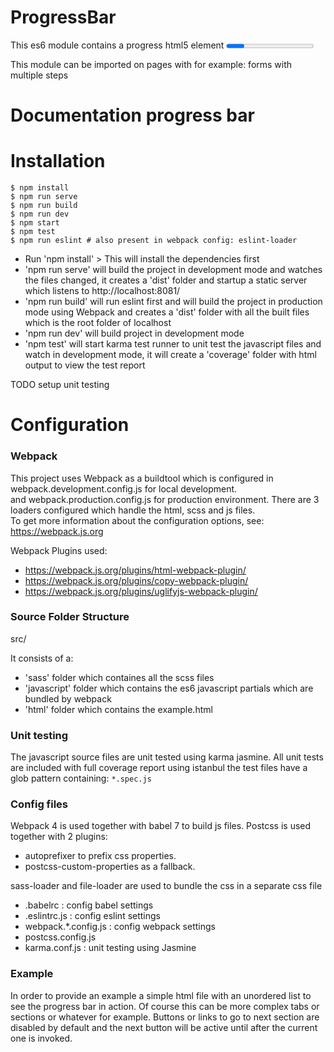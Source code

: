 # ProgressBar 
 This es6 module contains a progress html5 element <progress> which is created on the page when needed. This is written in vanillaJS,
 nodeList must be javascript nodeList(will be converted to an array).
 This module is unit tested as well as tested in most common devices/browsers on desktop and mobile including IE10/11
 
 This module can be imported on pages with for example: forms with multiple steps 

# Documentation progress bar

# Installation 

```shell
$ npm install
$ npm run serve
$ npm run build
$ npm run dev
$ npm start
$ npm test
$ npm run eslint # also present in webpack config: eslint-loader
```

<ul>
<li>Run 'npm install' > 
This will install the dependencies first </li> 
<li>'npm run serve' will build the project in development mode and watches the files changed, it creates a 'dist' folder and startup a static server
which listens to http://localhost:8081/</li>
<li>'npm run build' will run eslint first and will build the project in production mode using Webpack and creates a 'dist' folder with all the built files which is the root folder of localhost</li>

<li>'npm run dev' will build project in development mode </li>
<li>'npm test' will start karma test runner to unit test the javascript files and watch in development mode, it will create a 'coverage' folder with html output to view the test report </li>
</ul>

TODO setup unit testing

# Configuration

### Webpack
This project uses Webpack as a buildtool which is configured in webpack.development.config.js for local development. <br>
and webpack.production.config.js for production environment.
There are 3 loaders configured which handle the html, scss and js files.<br>
To get more information about the configuration options, see: <a href="https://webpack.js.org">https://webpack.js.org</a>

Webpack Plugins used:
- https://webpack.js.org/plugins/html-webpack-plugin/
- https://webpack.js.org/plugins/copy-webpack-plugin/
- https://webpack.js.org/plugins/uglifyjs-webpack-plugin/

### Source Folder Structure



src/

It consists of a:
<ul>
<li>'sass' folder which containes all the scss files</li>
<li>'javascript' folder which contains the es6 javascript partials which are bundled by webpack 
<li>'html' folder which contains the example.html
</li>
</ul>

### Unit testing

The javascript source files are unit tested using karma jasmine. 
All unit tests are included with full coverage report using istanbul
the test files have a glob pattern containing: `*.spec.js`



### Config files

Webpack 4 is used together with babel 7 to build js files. Postcss is used together with 2 plugins: 
- autoprefixer to prefix css properties.
- postcss-custom-properties as a fallback.

sass-loader and file-loader are used to bundle the css in a separate css file

- .babelrc : config babel settings
- .eslintrc.js : config eslint settings
- webpack.*.config.js : config webpack settings
- postcss.config.js
- karma.conf.js : unit testing using Jasmine



### Example

In order to provide an example a simple html file with an unordered list to see the progress bar in action. Of course this can be more complex tabs or sections or whatever for example. Buttons or links to go to next section are disabled by default and the next button will be active until after the current one is invoked. 




